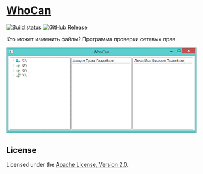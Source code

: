 # [WhoCan]

[![Build status]][appveyor]
[![GitHub Release]][releases]

Кто может изменить файлы?
Программа проверки сетевых прав.

![Рабочее окно приложения]

## License

Licensed under the [Apache License, Version 2.0].

[WhoCan]: http://diev.github.io/WhoCan/
[Apache License, Version 2.0]: LICENSE

[appveyor]: https://ci.appveyor.com/project/diev/whocan
[releases]: https://github.com/diev/WhoCan/releases/latest

[Build status]: https://ci.appveyor.com/api/projects/status/tjajducaps0g7wsd?svg=true
[GitHub Release]: https://img.shields.io/github/release/diev/WhoCan.svg

[Рабочее окно приложения]: docs/assets/images/whocan.png
